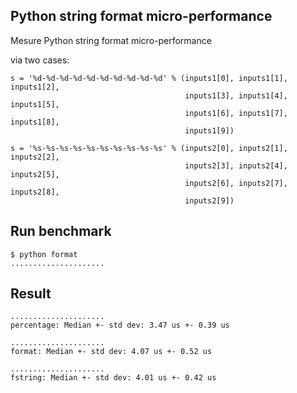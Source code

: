 Python string format micro-performance
--------------------------------------

Mesure Python string format micro-performance

via two cases:

```
s = '%d-%d-%d-%d-%d-%d-%d-%d-%d-%d' % (inputs1[0], inputs1[1], inputs1[2],
                                       inputs1[3], inputs1[4], inputs1[5],
                                       inputs1[6], inputs1[7], inputs1[8],
                                       inputs1[9])

s = '%s-%s-%s-%s-%s-%s-%s-%s-%s-%s' % (inputs2[0], inputs2[1], inputs2[2],
                                       inputs2[3], inputs2[4], inputs2[5],
                                       inputs2[6], inputs2[7], inputs2[8],
                                       inputs2[9])
```


Run benchmark
-------------

```
$ python format
.....................
```


Result
------

```
.....................
percentage: Median +- std dev: 3.47 us +- 0.39 us

.....................
format: Median +- std dev: 4.07 us +- 0.52 us

.....................
fstring: Median +- std dev: 4.01 us +- 0.42 us
```

